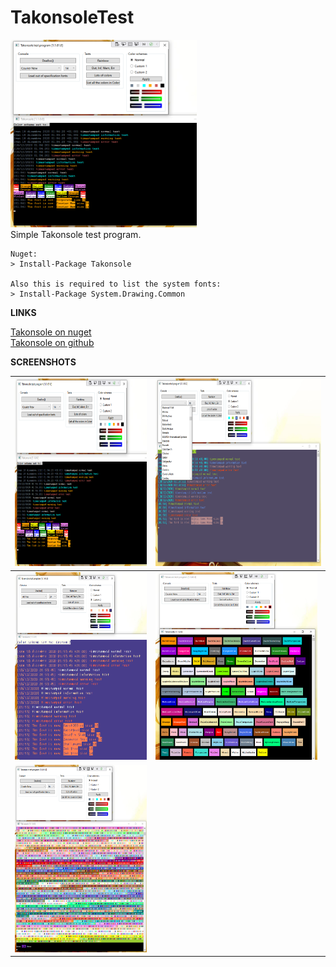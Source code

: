 # TakonsoleTest
<img alt="screenshot" src="screenshots/ss%20(3).png" height="300"/><br/>
Simple Takonsole test program.

```
Nuget:
> Install-Package Takonsole

Also this is required to list the system fonts:
> Install-Package System.Drawing.Common
```

**LINKS**

[Takonsole on nuget](https://www.nuget.org/packages/Takonsole/ "Takonsole on nuget")<br/>
[Takonsole on github](https://github.com/TikoTako/Takonsole "Takonsole on github")

**SCREENSHOTS**

|<img alt="screenshot" src="screenshots/ss%20(3).png" height="300"/>|<img alt="screenshot" src="screenshots/ss%20(1).png" height="300"/>|
|---|---|
|<img alt="screenshot" src="screenshots/ss%20(2).png" height="300"/>|<img alt="screenshot" src="screenshots/ss%20(4).png" height="300"/>|
|<img alt="screenshot" src="screenshots/ss%20(5).png" height="300"/>| |
